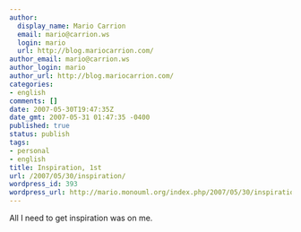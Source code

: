 ```yaml
---
author:
  display_name: Mario Carrion
  email: mario@carrion.ws
  login: mario
  url: http://blog.mariocarrion.com/
author_email: mario@carrion.ws
author_login: mario
author_url: http://blog.mariocarrion.com/
categories:
- english
comments: []
date: 2007-05-30T19:47:35Z
date_gmt: 2007-05-31 01:47:35 -0400
published: true
status: publish
tags:
- personal
- english
title: Inspiration, 1st
url: /2007/05/30/inspiration/
wordpress_id: 393
wordpress_url: http://mario.monouml.org/index.php/2007/05/30/inspiration/
---
```


<p>All I need to get inspiration was on me.</p>
